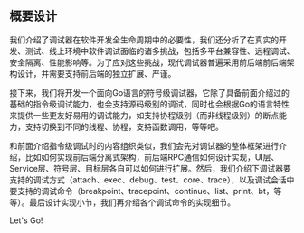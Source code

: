 ## 概要设计

我们介绍了调试器在软件开发全生命周期中的必要性，我们还分析了在真实的开发、测试、线上环境中软件调试面临的诸多挑战，包括多平台兼容性、远程调试、安全隔离、性能影响等。为了应对这些挑战，现代调试器普遍采用前后端前后端架构设计，并需要支持前后端的独立扩展、严谨。

接下来，我们将开发一个面向Go语言的符号级调试器，它除了具备前面介绍过的基础的指令级调试能力，也会支持源码级别的调试，同时也会根据Go的语言特性来提供一些更友好易用的调试能力，如支持协程级别（而非线程级别）的断点能力，支持切换到不同的线程、协程，支持函数调用，等等吧。

和前面介绍指令级调试时的内容组织类似，我们会先对调试器的整体框架进行介绍，比如如何实现前后端分离式架构，前后端RPC通信如何设计实现，UI层、Service层、符号层、目标层各自可以如何进行扩展。然后，我们介绍下调试器要支持的调试方式（attach、exec、debug、test、core、trace），以及调试会话中要支持的调试命令（breakpoint、tracepoint、continue、list、print、bt，等等）。最后设计实现小节，我们再介绍各个调试命令的实现细节。

Let's Go!